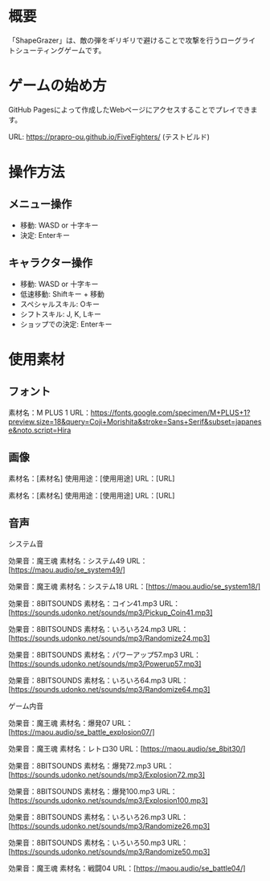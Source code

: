 # 概要
「ShapeGrazer」は、敵の弾をギリギリで避けることで攻撃を行うローグライトシューティングゲームです。

# ゲームの始め方
GitHub Pagesによって作成したWebページにアクセスすることでプレイできます。

URL: https://prapro-ou.github.io/FiveFighters/ (テストビルド)

# 操作方法
## メニュー操作
- 移動: WASD or 十字キー
- 決定: Enterキー

## キャラクター操作
- 移動: WASD or 十字キー
- 低速移動: Shiftキー + 移動
- スペシャルスキル: Oキー
- シフトスキル: J, K, Lキー
- ショップでの決定: Enterキー

# 使用素材
## フォント
素材名：M PLUS 1
URL：https://fonts.google.com/specimen/M+PLUS+1?preview.size=18&query=Coji+Morishita&stroke=Sans+Serif&subset=japanese&noto.script=Hira

## 画像
素材名：[素材名]
使用用途：[使用用途]
URL：[URL]

素材名：[素材名]
使用用途：[使用用途]
URL：[URL]

## 音声
システム音

効果音：魔王魂
素材名：システム49
URL：[https://maou.audio/se_system49/]

効果音：魔王魂
素材名：システム18
URL：[https://maou.audio/se_system18/]

効果音：8BITSOUNDS
素材名：コイン41.mp3
URL：[https://sounds.udonko.net/sounds/mp3/Pickup_Coin41.mp3]

効果音：8BITSOUNDS
素材名：いろいろ24.mp3
URL：[https://sounds.udonko.net/sounds/mp3/Randomize24.mp3]

効果音：8BITSOUNDS
素材名：パワーアップ57.mp3
URL：[https://sounds.udonko.net/sounds/mp3/Powerup57.mp3]

効果音：8BITSOUNDS
素材名：いろいろ64.mp3
URL：[https://sounds.udonko.net/sounds/mp3/Randomize64.mp3]

ゲーム内音

効果音：魔王魂
素材名：爆発07
URL：[https://maou.audio/se_battle_explosion07/]

効果音：魔王魂
素材名：レトロ30
URL：[https://maou.audio/se_8bit30/]

効果音：8BITSOUNDS
素材名：爆発72.mp3
URL：[https://sounds.udonko.net/sounds/mp3/Explosion72.mp3]

効果音：8BITSOUNDS
素材名：爆発100.mp3
URL：[https://sounds.udonko.net/sounds/mp3/Explosion100.mp3]

効果音：8BITSOUNDS
素材名：いろいろ26.mp3
URL：[https://sounds.udonko.net/sounds/mp3/Randomize26.mp3]

効果音：8BITSOUNDS
素材名：いろいろ50.mp3
URL：[https://sounds.udonko.net/sounds/mp3/Randomize50.mp3]

効果音：魔王魂
素材名：戦闘04
URL：[https://maou.audio/se_battle04/]



